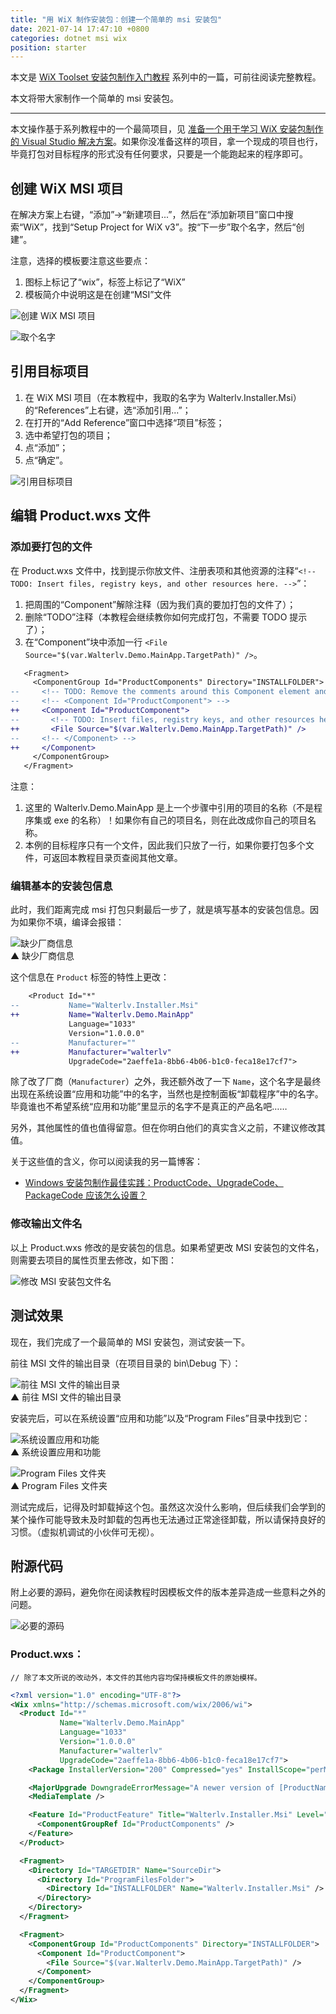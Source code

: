 ```yaml
---
title: "用 WiX 制作安装包：创建一个简单的 msi 安装包"
date: 2021-07-14 17:47:10 +0800
categories: dotnet msi wix
position: starter
---
```


本文是 [WiX Toolset 安装包制作入门教程](/post/getting-started-with-wix-toolset) 系列中的一篇，可前往阅读完整教程。

本文将带大家制作一个简单的 msi 安装包。

---

本文操作基于系列教程中的一个最简项目，见 [准备一个用于学习 WiX 安装包制作的 Visual Studio 解决方案](/post/getting-started-with-wix-toolset-create-a-new-learning-vs-solution.md)。如果你没准备这样的项目，拿一个现成的项目也行，毕竟打包对目标程序的形式没有任何要求，只要是一个能跑起来的程序即可。

<div id="toc"></div>

## 创建 WiX MSI 项目

在解决方案上右键，“添加”->“新建项目...”，然后在“添加新项目”窗口中搜索“WiX”，找到“Setup Project for WiX v3”。按“下一步”取个名字，然后“创建”。

注意，选择的模板要注意这些要点：

1. 图标上标记了“wix”，标签上标记了“WiX”
2. 模板简介中说明这是在创建“MSI”文件

![创建 WiX MSI 项目](/static/posts/2021-07-14-15-28-01.png)

![取个名字](/static/posts/2021-07-14-15-34-44.png)

## 引用目标项目

1. 在 WiX MSI 项目（在本教程中，我取的名字为 Walterlv.Installer.Msi）的“References”上右键，选“添加引用...”；
2. 在打开的“Add Reference”窗口中选择“项目”标签；
3. 选中希望打包的项目；
4. 点“添加”；
5. 点“确定”。

![引用目标项目](/static/posts/2021-07-14-15-41-41.png)

## 编辑 Product.wxs 文件

### 添加要打包的文件

在 Product.wxs 文件中，找到提示你放文件、注册表项和其他资源的注释“`<!-- TODO: Insert files, registry keys, and other resources here. -->`”：

1. 把周围的“Component”解除注释（因为我们真的要加打包的文件了）；
2. 删除“TODO”注释（本教程会继续教你如何完成打包，不需要 TODO 提示了）；
3. 在“Component”块中添加一行 `<File Source="$(var.Walterlv.Demo.MainApp.TargetPath)" />`。

```diff
   <Fragment>
     <ComponentGroup Id="ProductComponents" Directory="INSTALLFOLDER">
--     <!-- TODO: Remove the comments around this Component element and the ComponentRef below in order to add resources to this installer. -->
--     <!-- <Component Id="ProductComponent"> -->
++     <Component Id="ProductComponent">
--       <!-- TODO: Insert files, registry keys, and other resources here. -->
++       <File Source="$(var.Walterlv.Demo.MainApp.TargetPath)" />
--     <!-- </Component> -->
++     </Component>
     </ComponentGroup>
   </Fragment>
```

注意：

1. 这里的 Walterlv.Demo.MainApp 是上一个步骤中引用的项目的名称（不是程序集或 exe 的名称）！如果你有自己的项目名，则在此改成你自己的项目名称。
2. 本例的目标程序只有一个文件，因此我们只放了一行，如果你要打包多个文件，可返回本教程目录页查阅其他文章。

### 编辑基本的安装包信息

此时，我们距离完成 msi 打包只剩最后一步了，就是填写基本的安装包信息。因为如果你不填，编译会报错：

![缺少厂商信息](/static/posts/2021-07-14-16-05-32.png)  
▲ 缺少厂商信息

这个信息在 `Product` 标签的特性上更改：

```diff
    <Product Id="*"
--           Name="Walterlv.Installer.Msi"
++           Name="Walterlv.Demo.MainApp"
             Language="1033"
             Version="1.0.0.0"
--           Manufacturer=""
++           Manufacturer="walterlv"
             UpgradeCode="2aeffe1a-8bb6-4b06-b1c0-feca18e17cf7">
```

除了改了厂商（`Manufacturer`）之外，我还额外改了一下 `Name`，这个名字是最终出现在系统设置“应用和功能”中的名字，当然也是控制面板“卸载程序”中的名字。毕竟谁也不希望系统“应用和功能”里显示的名字不是真正的产品名吧……

另外，其他属性的值也值得留意。但在你明白他们的真实含义之前，不建议修改其值。

关于这些值的含义，你可以阅读我的另一篇博客：

- [Windows 安装包制作最佳实践：ProductCode、UpgradeCode、PackageCode 应该怎么设置？](/post/windows-installer-using-wix-best-practice-product-id-and-upgrade-code)

### 修改输出文件名

以上 Product.wxs 修改的是安装包的信息。如果希望更改 MSI 安装包的文件名，则需要去项目的属性页里去修改，如下图：

![修改 MSI 安装包文件名](/static/posts/2021-07-14-16-21-35.png)

## 测试效果

现在，我们完成了一个最简单的 MSI 安装包，测试安装一下。

前往 MSI 文件的输出目录（在项目目录的 bin\Debug 下）：

![前往 MSI 文件的输出目录](/static/posts/2021-07-14-16-24-31.png)  
▲ 前往 MSI 文件的输出目录

安装完后，可以在系统设置“应用和功能”以及“Program Files”目录中找到它：

![系统设置应用和功能](/static/posts/2021-07-14-16-24-10.png)  
▲ 系统设置应用和功能

![Program Files 文件夹](/static/posts/2021-07-14-16-39-38.png)  
▲ Program Files 文件夹

测试完成后，记得及时卸载掉这个包。虽然这次没什么影响，但后续我们会学到的某个操作可能导致未及时卸载的包再也无法通过正常途径卸载，所以请保持良好的习惯。（虚拟机调试的小伙伴可无视）。

## 附源代码

附上必要的源码，避免你在阅读教程时因模板文件的版本差异造成一些意料之外的问题。

![必要的源码](/static/posts/2021-07-14-17-43-34.png)

### Product.wxs：

`// 除了本文所说的改动外，本文件的其他内容均保持模板文件的原始模样。`

```xml
<?xml version="1.0" encoding="UTF-8"?>
<Wix xmlns="http://schemas.microsoft.com/wix/2006/wi">
  <Product Id="*"
           Name="Walterlv.Demo.MainApp"
           Language="1033"
           Version="1.0.0.0"
           Manufacturer="walterlv"
           UpgradeCode="2aeffe1a-8bb6-4b06-b1c0-feca18e17cf7">
    <Package InstallerVersion="200" Compressed="yes" InstallScope="perMachine" />

    <MajorUpgrade DowngradeErrorMessage="A newer version of [ProductName] is already installed." />
    <MediaTemplate />

    <Feature Id="ProductFeature" Title="Walterlv.Installer.Msi" Level="1">
      <ComponentGroupRef Id="ProductComponents" />
    </Feature>
  </Product>

  <Fragment>
    <Directory Id="TARGETDIR" Name="SourceDir">
      <Directory Id="ProgramFilesFolder">
        <Directory Id="INSTALLFOLDER" Name="Walterlv.Installer.Msi" />
      </Directory>
    </Directory>
  </Fragment>

  <Fragment>
    <ComponentGroup Id="ProductComponents" Directory="INSTALLFOLDER">
      <Component Id="ProductComponent">
        <File Source="$(var.Walterlv.Demo.MainApp.TargetPath)" />
      </Component>
    </ComponentGroup>
  </Fragment>
</Wix>
```
